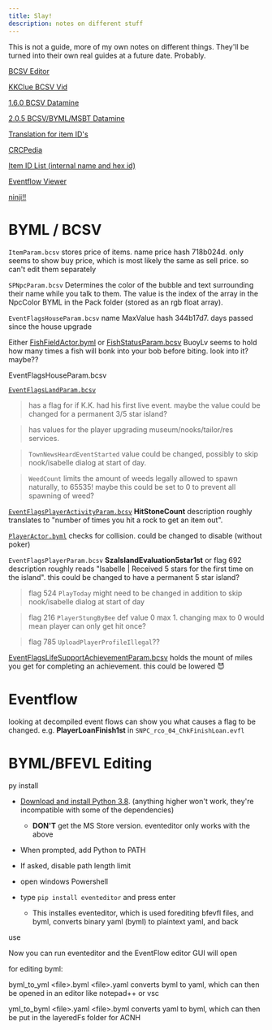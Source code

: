 ```yaml
---
title: Slay!
description: notes on different stuff 
---
```


This is not a guide, more of my own notes on different things.  They'll be turned into their own real guides at a future date.  Probably.

[BCSV Editor](https://gamebanana.com/tools/6825)

[KKClue BCSV Vid](https://www.youtube.com/watch?v=tRsBan5HTsM)

[1.6.0 BCSV Datamine](https://wuffs.org/acnh/bcsv_160/html/) 

[2.0.5 BCSV/BYML/MSBT Datamine](https://gitlab.com/AeonSake/acnh-data)

[Translation for item ID's](https://docs.google.com/spreadsheets/d/1MMbsvDfu59OY9YBEAfHhFJ6O8vRTllNFgMrX7RBZuyI/edit#gid=0)

[CRCPedia](https://docs.google.com/spreadsheets/d/13JwdQs7uvg4gMqll0OpoaiQUlWV2lO9iSbPlymMSNSQ/)

[Item ID List (internal name and hex id)](https://mpql.net/tools/acnh/codes/item-list/)

[Eventflow Viewer](https://acnh.isomorphicbox.com/evfl/)

[ninji!!](https://twitter.com/_Ninji/status/1252607366178144259)

# BYML / BCSV

`ItemParam.bcsv` stores price of items. name price hash 718b024d. only seems to show buy price, which is most likely the same as sell price. so can't edit them separately

`SPNpcParam.bcsv` Determines the color of the bubble and text surrounding their name while you talk to them. The value is the index of the array in the NpcColor BYML in the Pack folder (stored as an rgb float array).

`EventFlagsHouseParam.bcsv` name MaxValue hash 344b17d7. days passed since the house upgrade

Either [FishFieldActor.byml](https://gitlab.com/AeonSake/acnh-data/-/blob/master/BYML/XML/StaticParam/Param/Actor/FishFieldActor.byml.xml) or [FishStatusParam.bcsv](https://gitlab.com/AeonSake/acnh-data/-/blob/master/BCSV/CSV/FishStatusParam.bcsv.csv) BuoyLv seems to hold how many times a fish will bonk into your bob before biting. look into it? maybe??

EventFlagsHouseParam.bcsv

[`EventFlagsLandParam.bcsv`](https://gitlab.com/AeonSake/acnh-data/-/blob/master/BCSV/CSV/EventFlagsLandParam.bcsv.csv) 
> has a flag for if K.K. had his first live event. maybe the value could be changed for a permanent 3/5 star island?

> has values for the player upgrading museum/nooks/tailor/res services. 

> `TownNewsHeardEventStarted` value could be changed, possibly to skip nook/isabelle dialog at start of day.

> `WeedCount` limits the amount of weeds legally allowed to spawn naturally, to 65535! maybe this could be set to 0 to prevent all spawning of weed?

[`EventFlagsPlayerActivityParam.bcsv`](https://gitlab.com/AeonSake/acnh-data/-/blob/master/BCSV/CSV/EventFlagsPlayerActivityParam.bcsv.csv) **HitStoneCount** description roughly translates to "number of times you hit a rock to get an item out".

[`PlayerActor.byml`](https://gitlab.com/AeonSake/acnh-data/-/blob/master/BYML/XML/StaticParam/Param/Actor/PlayerActor.byml.xml) checks for collision. could be changed to disable (without poker)

`EventFlagsPlayerParam.bcsv` **SzaIslandEvaluation5star1st** or flag 692 description roughly reads "Isabelle | Received 5 stars for the first time on the island". this could be changed to have a permanent 5 star island?
> flag 524 `PlayToday` might need to be changed in addition to skip nook/isabelle dialog at start of day

> flag 216 `PlayerStungByBee` def value 0 max 1. changing max to 0 would mean player can only get hit once?

> flag 785 `UploadPlayerProfileIllegal`??

[EventFlagsLifeSupportAchievementParam.bcsv](https://gitlab.com/AeonSake/acnh-data/-/blob/master/BCSV/CSV/EventFlagsLifeSupportAchievementParam.bcsv.csv) holds the mount of miles you get for completing an achievement. this could be lowered 😈

# Eventflow

looking at decompiled event flows can show you what causes a flag to be changed. e.g. **PlayerLoanFinish1st** in `SNPC_rco_04_ChkFinishLoan.evfl`

# BYML/BFEVL Editing

py install

- [Download and install Python 3.8](https://www.python.org/ftp/python/3.8.6/python-3.8.6-amd64.exe). (anything higher won't work, they're incompatible with some of the dependencies)
  - **DON'T** get the MS Store version. eventeditor only works with the above
- When prompted, add Python to PATH
- If asked, disable path length limit

- open windows Powershell
- type `pip install eventeditor` and press enter
  - This installes eventeditor, which is used forediting bfevfl files, and byml, converts binary yaml (byml) to plaintext yaml, and back

use

Now you can run eventeditor and the EventFlow editor GUI will open

for editing byml:

byml_to_yml \<file>.byml \<file>.yaml converts byml to yaml, which can then be opened in an editor like notepad++ or vsc

yml_to_byml \<file>.yaml \<file>.byml converts yaml to byml, which can then be put in the layeredFs folder for ACNH